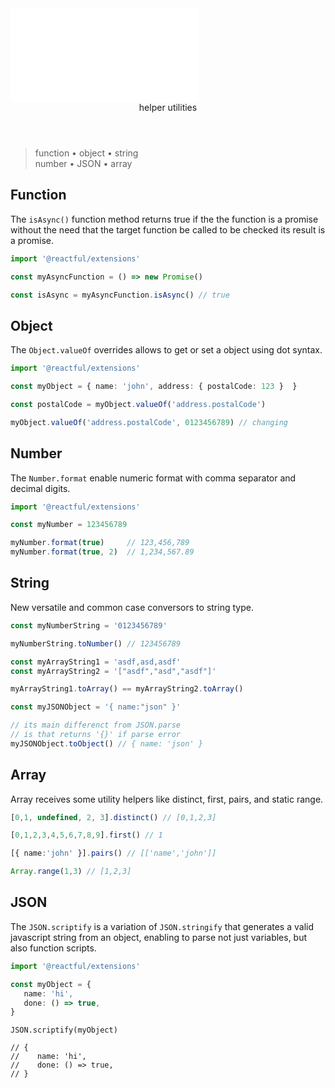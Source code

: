 <script src='./index.js'></script>
<style>@import url(./index.css);</style>

<article>
<embed type='text/html' src='./header.html' />
<header>helper utilities</header>

> function • object • string<br/>number • JSON • array

## Function

The `isAsync()` function method returns true if the the function is a promise without the need that the target function be called to be checked its result is a promise.

```ts
import '@reactful/extensions'

const myAsyncFunction = () => new Promise()

const isAsync = myAsyncFunction.isAsync() // true
```

## Object

The `Object.valueOf` overrides allows to get or set a object using dot syntax.

```ts
import '@reactful/extensions'

const myObject = { name: 'john', address: { postalCode: 123 }  }

const postalCode = myObject.valueOf('address.postalCode')

myObject.valueOf('address.postalCode', 0123456789) // changing
```

## Number

The `Number.format` enable numeric format with comma separator and decimal digits.

```ts
import '@reactful/extensions'

const myNumber = 123456789

myNumber.format(true)     // 123,456,789
myNumber.format(true, 2)  // 1,234,567.89
```

## String

New versatile and common case conversors to string type.

```ts
const myNumberString = '0123456789'

myNumberString.toNumber() // 123456789

const myArrayString1 = 'asdf,asd,asdf'
const myArrayString2 = '["asdf","asd","asdf"]'

myArrayString1.toArray() == myArrayString2.toArray()

const myJSONObject = '{ name:"json" }'

// its main differenct from JSON.parse
// is that returns '{}' if parse error
myJSONObject.toObject() // { name: 'json' }
```

## Array

Array receives some utility helpers like distinct, first, pairs, and static range.

```ts
[0,1, undefined, 2, 3].distinct() // [0,1,2,3]

[0,1,2,3,4,5,6,7,8,9].first() // 1

[{ name:'john' }].pairs() // [['name','john']]

Array.range(1,3) // [1,2,3]
```

## JSON

The `JSON.scriptify` is a variation of `JSON.stringify` that generates a valid javascript string from an object, enabling to parse not just variables, but also function scripts.

<aside cols=2>

```ts
import '@reactful/extensions'

const myObject = { 
   name: 'hi',
   done: () => true,
}
```
```tsx
JSON.scriptify(myObject)

// { 
//    name: 'hi',
//    done: () => true,
// }
```

</aside>

</article>
<br/><br/>